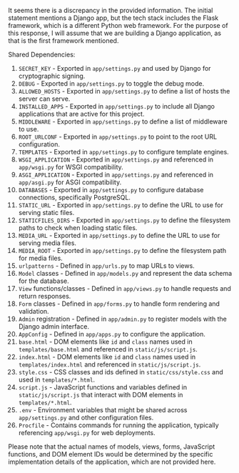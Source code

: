 It seems there is a discrepancy in the provided information. The initial statement mentions a Django app, but the tech stack includes the Flask framework, which is a different Python web framework. For the purpose of this response, I will assume that we are building a Django application, as that is the first framework mentioned.

Shared Dependencies:

1. `SECRET_KEY` - Exported in `app/settings.py` and used by Django for cryptographic signing.
2. `DEBUG` - Exported in `app/settings.py` to toggle the debug mode.
3. `ALLOWED_HOSTS` - Exported in `app/settings.py` to define a list of hosts the server can serve.
4. `INSTALLED_APPS` - Exported in `app/settings.py` to include all Django applications that are active for this project.
5. `MIDDLEWARE` - Exported in `app/settings.py` to define a list of middleware to use.
6. `ROOT_URLCONF` - Exported in `app/settings.py` to point to the root URL configuration.
7. `TEMPLATES` - Exported in `app/settings.py` to configure template engines.
8. `WSGI_APPLICATION` - Exported in `app/settings.py` and referenced in `app/wsgi.py` for WSGI compatibility.
9. `ASGI_APPLICATION` - Exported in `app/settings.py` and referenced in `app/asgi.py` for ASGI compatibility.
10. `DATABASES` - Exported in `app/settings.py` to configure database connections, specifically PostgreSQL.
11. `STATIC_URL` - Exported in `app/settings.py` to define the URL to use for serving static files.
12. `STATICFILES_DIRS` - Exported in `app/settings.py` to define the filesystem paths to check when loading static files.
13. `MEDIA_URL` - Exported in `app/settings.py` to define the URL to use for serving media files.
14. `MEDIA_ROOT` - Exported in `app/settings.py` to define the filesystem path for media files.
15. `urlpatterns` - Defined in `app/urls.py` to map URLs to views.
16. `Model` classes - Defined in `app/models.py` and represent the data schema for the database.
17. `View` functions/classes - Defined in `app/views.py` to handle requests and return responses.
18. `Form` classes - Defined in `app/forms.py` to handle form rendering and validation.
19. `Admin` registration - Defined in `app/admin.py` to register models with the Django admin interface.
20. `AppConfig` - Defined in `app/apps.py` to configure the application.
21. `base.html` - DOM elements like `id` and `class` names used in `templates/base.html` and referenced in `static/js/script.js`.
22. `index.html` - DOM elements like `id` and `class` names used in `templates/index.html` and referenced in `static/js/script.js`.
23. `style.css` - CSS classes and ids defined in `static/css/style.css` and used in `templates/*.html`.
24. `script.js` - JavaScript functions and variables defined in `static/js/script.js` that interact with DOM elements in `templates/*.html`.
25. `.env` - Environment variables that might be shared across `app/settings.py` and other configuration files.
26. `Procfile` - Contains commands for running the application, typically referencing `app/wsgi.py` for web deployments.

Please note that the actual names of models, views, forms, JavaScript functions, and DOM element IDs would be determined by the specific implementation details of the application, which are not provided here.